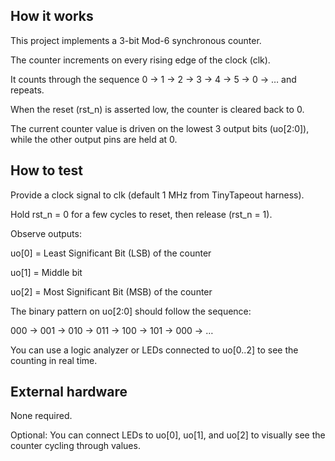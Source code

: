 <!---

This file is used to generate your project datasheet. Please fill in the information below and delete any unused
sections.

You can also include images in this folder and reference them in the markdown. Each image must be less than
512 kb in size, and the combined size of all images must be less than 1 MB.
-->

## How it works

This project implements a 3-bit Mod-6 synchronous counter.

The counter increments on every rising edge of the clock (clk).

It counts through the sequence 0 → 1 → 2 → 3 → 4 → 5 → 0 → … and repeats.

When the reset (rst_n) is asserted low, the counter is cleared back to 0.

The current counter value is driven on the lowest 3 output bits (uo[2:0]), while the other output pins are held at 0.

## How to test

Provide a clock signal to clk (default 1 MHz from TinyTapeout harness).

Hold rst_n = 0 for a few cycles to reset, then release (rst_n = 1).

Observe outputs:

uo[0] = Least Significant Bit (LSB) of the counter

uo[1] = Middle bit

uo[2] = Most Significant Bit (MSB) of the counter

The binary pattern on uo[2:0] should follow the sequence:

000 → 001 → 010 → 011 → 100 → 101 → 000 → …


You can use a logic analyzer or LEDs connected to uo[0..2] to see the counting in real time.

## External hardware

None required.

Optional: You can connect LEDs to uo[0], uo[1], and uo[2] to visually see the counter cycling through values.

